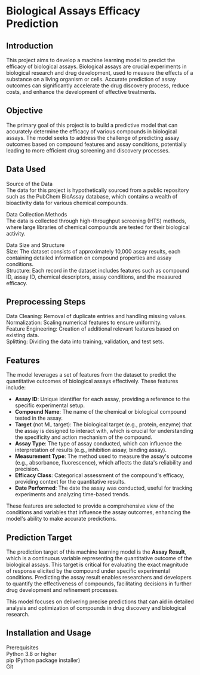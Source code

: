 # Biological Assays Efficacy Prediction
 
## Introduction
This project aims to develop a machine learning model to predict the efficacy of biological assays. Biological assays are crucial experiments in biological research and drug development, used to measure the effects of a substance on a living organism or cells. Accurate prediction of assay outcomes can significantly accelerate the drug discovery process, reduce costs, and enhance the development of effective treatments.

## Objective
The primary goal of this project is to build a predictive model that can accurately determine the efficacy of various compounds in biological assays. The model seeks to address the challenge of predicting assay outcomes based on compound features and assay conditions, potentially leading to more efficient drug screening and discovery processes.

## Data Used
Source of the Data  
The data for this project is hypothetically sourced from a public repository such as the PubChem BioAssay database, which contains a wealth of bioactivity data for various chemical compounds.  

Data Collection Methods  
The data is collected through high-throughput screening (HTS) methods, where large libraries of chemical compounds are tested for their biological activity.

Data Size and Structure  
Size: The dataset consists of approximately 10,000 assay results, each containing detailed information on compound properties and assay conditions.  
Structure: Each record in the dataset includes features such as compound ID, assay ID, chemical descriptors, assay conditions, and the measured efficacy.  

## Preprocessing Steps
Data Cleaning: Removal of duplicate entries and handling missing values.  
Normalization: Scaling numerical features to ensure uniformity.  
Feature Engineering: Creation of additional relevant features based on existing data.  
Splitting: Dividing the data into training, validation, and test sets.  

## Features
The model leverages a set of features from the dataset to predict the quantitative outcomes of biological assays effectively. These features include:

- **Assay ID**: Unique identifier for each assay, providing a reference to the specific experimental setup.
- **Compound Name**: The name of the chemical or biological compound tested in the assay.
- **Target** (not ML target): The biological target (e.g., protein, enzyme) that the assay is designed to interact with, which is crucial for understanding the specificity and action mechanism of the compound.
- **Assay Type**: The type of assay conducted, which can influence the interpretation of results (e.g., inhibition assay, binding assay).
- **Measurement Type**: The method used to measure the assay's outcome (e.g., absorbance, fluorescence), which affects the data's reliability and precision.
- **Efficacy Class**: Categorical assessment of the compound's efficacy, providing context for the quantitative results.
- **Date Performed**: The date the assay was conducted, useful for tracking experiments and analyzing time-based trends.

These features are selected to provide a comprehensive view of the conditions and variables that influence the assay outcomes, enhancing the model's ability to make accurate predictions.

## Prediction Target
The prediction target of this machine learning model is the **Assay Result**, which is a continuous variable representing the quantitative outcome of the biological assays. This target is critical for evaluating the exact magnitude of response elicited by the compound under specific experimental conditions. Predicting the assay result enables researchers and developers to quantify the effectiveness of compounds, facilitating decisions in further drug development and refinement processes.

This model focuses on delivering precise predictions that can aid in detailed analysis and optimization of compounds in drug discovery and biological research.


## Installation and Usage
Prerequisites  
Python 3.8 or higher  
pip (Python package installer)  
Git  
